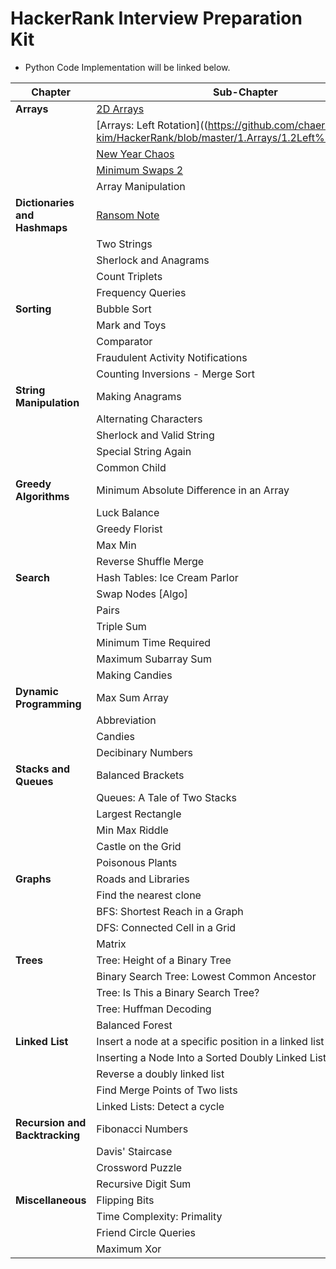 
# HackerRank Interview Preparation Kit
- Python Code Implementation will be linked below.


| Chapter                        | Sub-Chapter                                           | Level |
| ------------------------------ | ----------------------------------------------------- | ----- |
| **Arrays**                     | [2D Arrays](https://github.com/chaerim-kim/HackerRank/blob/master/1.Arrays/1.12D%20Array.py) | 1 |
|                                | [Arrays: Left Rotation]((https://github.com/chaerim-kim/HackerRank/blob/master/1.Arrays/1.2Left%20Rotation.py) | 1 |
|                                | [New Year Chaos](https://github.com/chaerim-kim/HackerRank/blob/master/1.Arrays/1.3NewYearChaos.py) | 2 |
|                                | [Minimum Swaps 2](https://github.com/chaerim-kim/HackerRank/blob/master/1.Arrays/1.4minimumSwaps.py) | 2 |
|                                | Array Manipulation                                    | 3     |
| **Dictionaries and Hashmaps**  | [Ransom Note](https://github.com/chaerim-kim/HackerRank/blob/master/2.Dictionaries%20and%20Hashmaps/2.1RansomNote.py)| 1 |
|                                | Two Strings                                           | 1     |
|                                | Sherlock and Anagrams                                 | 2     |
|                                | Count Triplets                                        | 2     |
|                                | Frequency Queries                                     | 2     |
| **Sorting**                    | Bubble Sort                                           | 1     |
|                                | Mark and Toys                                         | 1     |
|                                | Comparator                                            | 2     |
|                                | Fraudulent Activity Notifications                     | 2     |
|                                | Counting Inversions - Merge Sort                      | 3     |
| **String Manipulation**        | Making Anagrams                                       | 1     |
|                                | Alternating Characters                                | 1     |
|                                | Sherlock and Valid String                             | 2     |
|                                | Special String Again                                  | 2     |
|                                | Common Child                                          | 2     |
| **Greedy Algorithms**          | Minimum Absolute Difference in an Array               | 1     |
|                                | Luck Balance                                          | 1     |
|                                | Greedy Florist                                        | 2     |
|                                | Max Min                                               | 2     |
|                                | Reverse Shuffle Merge                                 | 3     |
| **Search**                     | Hash Tables: Ice Cream Parlor                         | 2     |
|                                | Swap Nodes \[Algo\]                                   | 2     |
|                                | Pairs                                                 | 2     |
|                                | Triple Sum                                            | 2     |
|                                | Minimum Time Required                                 | 2     |
|                                | Maximum Subarray Sum                                  | 3     |
|                                | Making Candies                                        | 3     |
| **Dynamic Programming**        | Max Sum Array                                         | 2     |
|                                | Abbreviation                                          | 2     |
|                                | Candies                                               | 2     |
|                                | Decibinary Numbers                                    | 3     |
| **Stacks and Queues**          | Balanced Brackets                                     | 2     |
|                                | Queues: A Tale of Two Stacks                          | 2     |
|                                | Largest Rectangle                                     | 2     |
|                                | Min Max Riddle                                        | 2     |
|                                | Castle on the Grid                                    | 2     |
|                                | Poisonous Plants                                      | 3     |
| **Graphs**                     | Roads and Libraries                                   | 2     |
|                                | Find the nearest clone                                | 2     |
|                                | BFS: Shortest Reach in a Graph                        | 3     |
|                                | DFS: Connected Cell in a Grid                         | 3     |
|                                | Matrix                                                | 3     |
| **Trees**                      | Tree: Height of a Binary Tree                         | 1     |
|                                | Binary Search Tree: Lowest Common Ancestor            | 1     |
|                                | Tree: Is This a Binary Search Tree?                   | 2     |
|                                | Tree: Huffman Decoding                                | 2     |
|                                | Balanced Forest                                       | 3     |
| **Linked List**                | Insert a node at a specific position in a linked list | 1     |
|                                | Inserting a Node Into a Sorted Doubly Linked List     | 1     |
|                                | Reverse a doubly linked list                          | 1     |
|                                | Find Merge Points of Two lists                        | 1     |
|                                | Linked Lists: Detect a cycle                          | 1     |
| **Recursion and Backtracking** | Fibonacci Numbers                                     | 1     |
|                                | Davis' Staircase                                      | 2     |
|                                | Crossword Puzzle                                      | 2     |
|                                | Recursive Digit Sum                                   | 2     |
| **Miscellaneous**              | Flipping Bits                                         | 1     |
|                                | Time Complexity: Primality                            | 2     |
|                                | Friend Circle Queries                                 | 2     |
|                                | Maximum Xor                                           | 2     |
